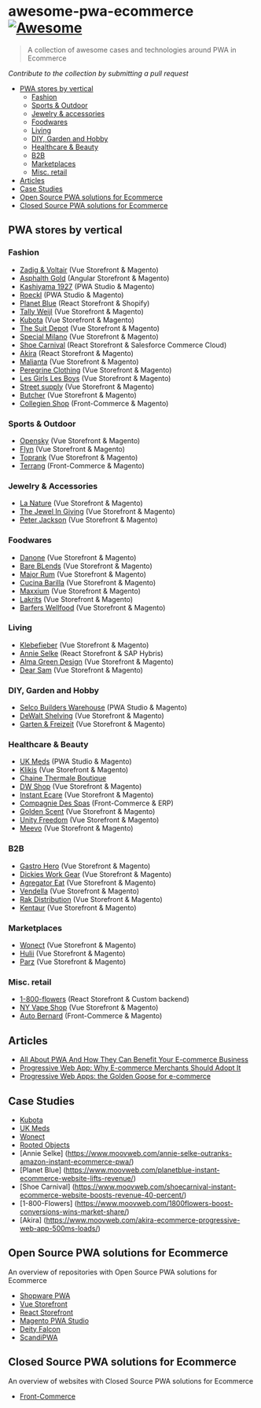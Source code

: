 # awesome-pwa-ecommerce [![Awesome](https://cdn.rawgit.com/sindresorhus/awesome/d7305f38d29fed78fa85652e3a63e154dd8e8829/media/badge.svg)](https://github.com/sindresorhus/awesome)

> A collection of awesome cases and technologies around PWA in Ecommerce

*Contribute to the collection by submitting a pull request*

* [PWA stores by vertical](#pwa-stores-by-vertical)
  * [Fashion](#fashion)
  * [Sports & Outdoor](#sports-outdoor)
  * [Jewelry & accessories](#jewelry-accessories)
  * [Foodwares](#foodwares)
  * [Living](#living)
  * [DIY, Garden and Hobby](#diy-garden-and-hobby)
  * [Healthcare & Beauty](#healthcare-beauty)
  * [B2B](#b2b)
  * [Marketplaces](#marketplaces)
  * [Misc. retail](#misc-retail)
* [Articles](#articles)
* [Case Studies](#case-studies)
* [Open Source PWA solutions for Ecommerce](#open-source-pwa-solutions-for-ecommerce)
* [Closed Source PWA solutions for Ecommerce](#closed-source-pwa-solutions-for-ecommerce)

## PWA stores by vertical
### Fashion
- [Zadig & Voltair](https://zadig-et-voltaire.com) (Vue Storefront & Magento)
- [Asphalth Gold](https://www.asphaltgold.com/en/) (Angular Storefront & Magento)
- [Kashiyama 1927](https://kashiyama1927.com/) (PWA Studio & Magento)
- [Roeckl](https://www.roeckl.com/) (PWA Studio & Magento)
- [Planet Blue](https://shopplanetblue.com/) (React Storefront & Shopify)
- [Tally Weijl](https://www.tally-weijl.com/) (Vue Storefront & Magento)
- [Kubota](https://kubotastore.pl/) (Vue Storefront & Magento)
- [The Suit Depot](https://thesuitdepot.com/) (Vue Storefront & Magento)
- [Special Milano](https://www.specialmilano.com/) (Vue Storefront & Magento)
- [Shoe Carnival](https://www.shoecarnival.com/) (React Storefront & Salesforce Commerce Cloud)
- [Akira](https://www.shopakira.com/) (React Storefront & Magento)
- [Malianta](https://www.malianta.com/) (Vue Storefront & Magento)
- [Peregrine Clothing](https://www.peregrineclothing.co.uk/) (Vue Storefront & Magento)
- [Les Girls Les Boys](https://lesgirlslesboys.com/) (Vue Storefront & Magento)
- [Street supply](https://streetsupply.pl/) (Vue Storefront & Magento)
- [Butcher](https://www.butcherofblue.com/) (Vue Storefront & Magento)
- [Collegien Shop](https://en.collegien-shop.com/) (Front-Commerce & Magento)

### Sports & Outdoor
- [Opensky](https://www.oneopensky.dk/) (Vue Storefront & Magento)
- [Flyn](https://flynwetsuits.com/) (Vue Storefront & Magento)
- [Toprank](https://shop.toprank.com/) (Vue Storefront & Magento)
- [Terrang](https://www.terrang.fr/) (Front-Commerce & Magento)

### Jewelry & Accessories
- [La Nature](https://lanature.ru/) (Vue Storefront & Magento)
- [The Jewel In Giving](https://www.thejewelingiving.com/) (Vue Storefront & Magento)
- [Peter Jackson](https://www.peterjackson.co.uk/) (Vue Storefront & Magento)

### Foodwares
- [Danone](https://www.danonedirect.ru/) (Vue Storefront & Magento)
- [Bare BLends](https://bareblends.com.au/) (Vue Storefront & Magento)
- [Major Rum](https://www.majorrum.com/) (Vue Storefront & Magento)
- [Cucina Barilla](https://www.cucinabarilla.it/it-IT) (Vue Storefront & Magento)
- [Maxxium](https://maxxium.ru/) (Vue Storefront & Magento)
- [Lakrits](https://lakritsroten.se/) (Vue Storefront & Magento)
- [Barfers Wellfood](https://barfers-wellfood.de/) (Vue Storefront & Magento)

### Living
- [Klebefieber](https://www.klebefieber.de/) (Vue Storefront & Magento)
- [Annie Selke](https://annieselke.com/) (React Storefront & SAP Hybris)
- [Alma Green Design](https://www.almagreendesign.com/) (Vue Storefront & Magento)
- [Dear Sam](https://dearsam.com/en) (Vue Storefront & Magento)

### DIY, Garden and Hobby
- [Selco Builders Warehouse](https://www.selcobw.com/) (PWA Studio & Magento)
- [DeWalt Shelving](https://dewaltshelving.com/) (Vue Storefront & Magento)
- [Garten & Freizeit](https://www.garten-und-freizeit.at/) (Vue Storefront & Magento)

### Healthcare & Beauty
- [UK Meds](https://www.ukmeds.co.uk/) (PWA Studio & Magento)
- [Klikis](https://klikis.com/) (Vue Storefront & Magento)
- [Chaine Thermale Boutique](https://boutique.chainethermale.fr/)
- [DW Shop](https://dwshop.pl/) (Vue Storefront & Magento)
- [Instant Ecare](https://www.instantecare.com/) (Vue Storefront & Magento)
- [Compagnie Des Spas](https://www.compagniedesspas.fr/) (Front-Commerce & ERP)
- [Golden Scent](https://www.goldenscent.com/en/) (Vue Storefront & Magento)
- [Unity Freedom](https://unityfreedom.com/) (Vue Storefront & Magento)
- [Meevo](https://www.meevo.de/) (Vue Storefront & Magento)

### B2B
- [Gastro Hero](https://www.gastro-hero.de/) (Vue Storefront & Magento)
- [Dickies Work Gear](https://www.dickiesworkgear.com/) (Vue Storefront & Magento)
- [Agregator Eat](https://agregatoreat.ru/) (Vue Storefront & Magento)
- [Vendella](https://www.vendella.co.nz/) (Vue Storefront & Magento)
- [Rak Distribution](https://www.rakdistribution.net/) (Vue Storefront & Magento)
- [Kentaur](https://www.kentaur.com/uk) (Vue Storefront & Magento)

### Marketplaces
- [Wonect](https://wonect.com/sg/) (Vue Storefront & Magento)
- [Hulii](https://www.hulii.com/) (Vue Storefront & Magento)
- [Parz](https://www.parz.com/) (Vue Storefront & Magento)

### Misc. retail
- [1-800-flowers](http://1-800-flowers.com/) (React Storefront & Custom backend)
- [NY Vape Shop](https://nyvapeshop.com/) (Vue Storefront & Magento)
- [Auto Bernard](https://www.autobernard.com/) (Front-Commerce & Magento)

## Articles
- [All About PWA And How They Can Benefit Your E-commerce Business](https://medium.com/@audrey2zack/all-about-pwa-and-how-they-can-benefit-your-e-commerce-business-508aa63f6f92)
- [Progressive Web App: Why E-commerce Merchants Should Adopt It](https://www.semrush.com/blog/progressive-web-app-ecommerce-merchants-should-adopt/)
- [Progressive Web Apps: the Golden Goose for e-commerce](https://medium.com/deity-io/progressive-web-apps-the-golden-goose-for-e-commerce-a8374d48754e)

## Case Studies
- [Kubota](https://www.vuestorefront.io/kubota-case-study/)
- [UK Meds](https://wearejh.com/case-study/magento-performance-redefined-via-progressive-web-app/)
- [Wonect](https://www.vuestorefront.io/wonect-case-study/)
- [Rooted Objects](https://www.vuestorefront.io/rootedobjects-case-study/)
- [Annie Selke] (https://www.moovweb.com/annie-selke-outranks-amazon-instant-ecommerce-pwa/)
- [Planet Blue] (https://www.moovweb.com/planetblue-instant-ecommerce-website-lifts-revenue/)
- [Shoe Carnival] (https://www.moovweb.com/shoecarnival-instant-ecommerce-website-boosts-revenue-40-percent/)
- [1-800-Flowers] (https://www.moovweb.com/1800flowers-boost-conversions-wins-market-share/)
- [Akira] (https://www.moovweb.com/akira-ecommerce-progressive-web-app-500ms-loads/)

## Open Source PWA solutions for Ecommerce
An overview of repositories with Open Source PWA solutions for Ecommerce

- [Shopware PWA](https://github.com/DivanteLtd/shopware-pwa)
- [Vue Storefront](https://github.com/DivanteLtd/vue-storefront)
- [React Storefront](https://github.com/react-storefront-community/react-storefront)
- [Magento PWA Studio](https://github.com/magento/pwa-studio)
- [Deity Falcon](https://github.com/deity-io/falcon)
- [ScandiPWA](https://github.com/scandipwa)

## Closed Source PWA solutions for Ecommerce
An overview of websites with Closed Source PWA solutions for Ecommerce

- [Front-Commerce](https://www.front-commerce.com/)
